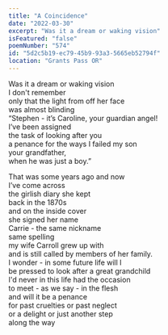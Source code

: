 ```yaml
---
title: "A Coincidence"
date: "2022-03-30"
excerpt: "Was it a dream or waking vision"
isFeatured: "false"
poemNumber: "574"
id: "5d2c5b19-ec79-45b9-93a3-5665eb52794f"
location: "Grants Pass OR"
---
```


Was it a dream or waking vision  
I don't remember  
only that the light from off her face  
was almost blinding  
“Stephen - it’s Caroline, your guardian angel!  
I’ve been assigned  
 the task of looking after you  
a penance for the ways I failed my son  
your grandfather,  
when he was just a boy.”

That was some years ago and now  
I’ve come across  
the girlish diary she kept  
back in the 1870s  
and on the inside cover  
she signed her name  
Carrie - the same nickname  
same spelling  
my wife Carroll grew up with  
and is still called by members of her family.  
I wonder - in some future life will I  
be pressed to look after a great grandchild  
I'd never in this life had the occasion  
to meet - as we say - in the flesh  
and will it be a penance  
for past cruelties or past neglect  
or a delight or just another step  
along the way
